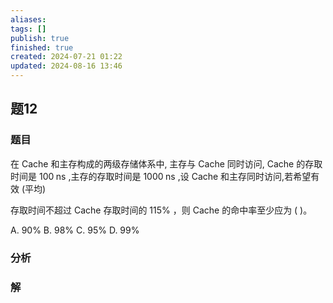 ```yaml
---
aliases: 
tags: []
publish: true
finished: true
created: 2024-07-21 01:22
updated: 2024-08-16 13:46
---
```

## 题12
### 题目
在 Cache 和主存构成的两级存储体系中, 主存与 Cache 同时访问, Cache 的存取时间是 ${100}\mathrm{\;{ns}}$ ,主存的存取时间是 ${1000}\mathrm{\;{ns}}$ ,设 Cache 和主存同时访问,若希望有效 (平均)

存取时间不超过 Cache 存取时间的 ${115}\%$ ，则 Cache 的命中率至少应为 ( )。

A. ${90}\%$ B. ${98}\%$ C. ${95}\%$ D. ${99}\%$
### 分析

### 解